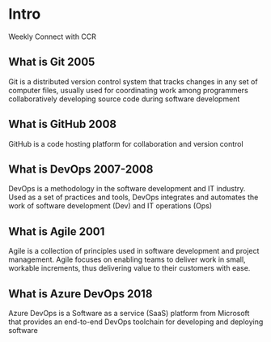 # Intro

Weekly Connect with CCR

## What is Git 2005

Git is a distributed version control system that tracks changes in any set of computer files, usually used for coordinating work among programmers collaboratively developing source code during software development

## What is GitHub 2008

GitHub is a code hosting platform for collaboration and version control

## What is DevOps 2007-2008

DevOps is a methodology in the software development and IT industry. Used as a set of practices and tools, DevOps integrates and automates the work of software development (Dev) and IT operations (Ops)

## What is Agile 2001

Agile is a collection of principles used in software development and project management. Agile focuses on enabling teams to deliver work in small, workable increments, thus delivering value to their customers with ease.

## What is Azure DevOps 2018

Azure DevOps is a Software as a service (SaaS) platform from Microsoft that provides an end-to-end DevOps toolchain for developing and deploying software
